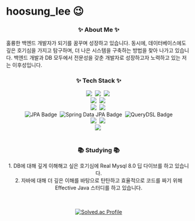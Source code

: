 # hoosung_lee 😉



<!--내용 부분-->
<h3 align="center">✨ About Me ✨</h3>
훌륭한 백엔드 개발자가 되기를 꿈꾸며 성장하고 있습니다. 동시에, 데이터베이스에도 깊은 호기심을 가지고 탐구하며, 더 나은 시스템을 구축하는 방법을 찾아 나가고 있습니다. 백엔드 개발과 DB 모두에서 전문성을 갖춘 개발자로 성장하고자 노력하고 있는 저는 이후성입니다.

<h3 align="center">✨ Tech Stack ✨</h3>
<div align="center">
  <img src="https://img.shields.io/badge/html5-E34F26.svg?style=for-the-badge&logo=html5&logoColor=white" />&nbsp
  <img src="https://img.shields.io/badge/javascript-F7DF1E.svg?style=for-the-badge&logo=javascript&logoColor=20232a" />&nbsp
  <img src="https://img.shields.io/badge/typescript-007ACC.svg?style=for-the-badge&logo=typescript&logoColor=white" />&nbsp
</div>

<div align="center">
  <img src="https://img.shields.io/badge/c++-00599C.svg?&style=for-the-badge&logo=c%2B%2B&logoColor=white" />&nbsp
  <img src="https://img.shields.io/badge/java-%23ED8B00.svg?&style=for-the-badge&logo=openjdk&logoColor=white" />&nbsp
</div>
<div align="center">
  <img src="https://img.shields.io/badge/Spring-6DB33F.svg?&style=for-the-badge&logo=Spring&logoColor=white" />&nbsp
  <img src="https://img.shields.io/badge/springboot-6DB33F.svg?&style=for-the-badge&logo=springboot&logoColor=white" />&nbsp
<div align="center">
  <img src="https://img.shields.io/badge/JPA-2496ED.svg?&style=for-the-badge&logoColor=white" alt="JPA Badge" />&nbsp
  <img src="https://img.shields.io/badge/Spring%20Data%20JPA-2496ED.svg?&style=for-the-badge&logoColor=white" alt="Spring Data JPA Badge" />&nbsp
  <img src="https://img.shields.io/badge/querydsl-2496ED.svg?style=for-the-badge&logoColor=20232a" alt="QueryDSL Badge" />
</div>
<div align="center">
  <img src="https://img.shields.io/badge/mysql-4479A1.svg?&style=for-the-badge&logo=mysql&logoColor=white" />&nbsp
  <img src="https://img.shields.io/badge/redis-DC382D.svg?&style=for-the-badge&logo=redis&logoColor=white" />&nbsp
</div>

<div align="center">
  <img src="https://img.shields.io/badge/Docker-2496ED.svg?&style=for-the-badge&logo=Docker&logoColor=white" />&nbsp
 </div>

<br>

<h3 align="center">📚 Studying 📚</h3>
  1. DB에 대해 깊게 이해해고 싶은 호기심에 Real Mysql 8.0 딥 다이브를 하고 있습니다.<br>
  2. 자바에 대해 더 깊은 이해를 바탕으로 탄탄하고 효율적으로 코드를 짜기 위해 Effective Java 스터디를 하고 있습니다.
<br>
<br>
<br>

[![Solved.ac Profile](http://mazassumnida.wtf/api/generate_badge?boj=gntjd136)](https://solved.ac/gntjd136)
<!--
**Hoo-sung/Hoo-sung** is a ✨ _special_ ✨ repository because its `README.md` (this file) appears on your GitHub profile.

Here are some ideas to get you started:

- 🔭 I’m currently working on ...
- 🌱 I’m currently learning ...
- 👯 I’m looking to collaborate on ...
- 🤔 I’m looking for help with ...
- 💬 Ask me about ...
- 📫 How to reach me: ...
- 😄 Pronouns: ...
- ⚡ Fun fact: ...
-->
